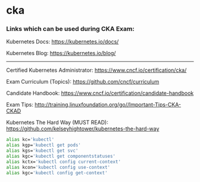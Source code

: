 # cka

### Links which can be used during CKA Exam:

Kubernetes Docs: https://kubernetes.io/docs/

Kubernetes Blog: https://kubernetes.io/blog/

---

Certified Kubernetes Administrator: https://www.cncf.io/certification/cka/

Exam Curriculum (Topics): https://github.com/cncf/curriculum

Candidate Handbook: https://www.cncf.io/certification/candidate-handbook

Exam Tips: http://training.linuxfoundation.org/go//Important-Tips-CKA-CKAD

Kubernetes The Hard Way (MUST READ): https://github.com/kelseyhightower/kubernetes-the-hard-way


```bash
alias kc='kubectl'
alias kgp='kubectl get pods'
alias kgs='kubectl get svc'
alias kgc='kubectl get componentstatuses'
alias kctx='kubectl config current-context'
alias kcon='kubectl config use-context'
alias kgc='kubectl config get-context'
```
